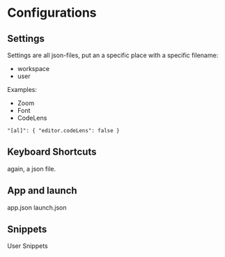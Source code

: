 # Configurations
## Settings
Settings are all json-files, put an a specific place with a specific filename:
- workspace
- user

Examples:
- Zoom
- Font
- CodeLens

`
    "[al]": {
    "editor.codeLens": false
}
`

## Keyboard Shortcuts
again, a json file.

## App and launch
app.json
launch.json

## Snippets
User Snippets